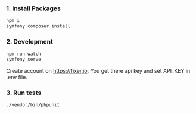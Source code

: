 ### 1. Install Packages
```bash
npm i 
symfony composer install
```

### 2. Development
```bash
npm run watch
symfony serve
```
Create account on https://fixer.io. You get there api key and set API_KEY in .env file. 
### 3. Run tests
```bash
./vendor/bin/phpunit
```